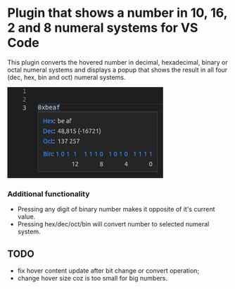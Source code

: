 # Plugin that shows a number in 10, 16, 2 and 8 numeral systems for VS Code

This plugin converts the hovered number in decimal, hexadecimal, binary or octal numeral systems and displays a popup that shows the result in all four (dec, hex, bin and oct) numeral systems.

![popup example](screenshot_basic.png "popup basic example")

### Additional functionality
* Pressing any digit of binary number makes it opposite of it's current value.
* Pressing hex/dec/oct/bin will convert number to selected numeral system.

## TODO
- fix hover content update after bit change or convert operation;
- change hover size coz is too small for big numbers.

